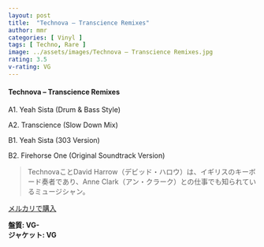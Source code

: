 ```yaml
---
layout: post
title:  "Technova – Transcience Remixes"
author: mmr
categories: [ Vinyl ]
tags: [ Techno, Rare ]
image: ../assets/images/Technova – Transcience Remixes.jpg
rating: 3.5
v-rating: VG
---
```


#### Technova – Transcience Remixes

A1. Yeah Sista (Drum & Bass Style)

A2. Transcience (Slow Down Mix)

B1. Yeah Sista (303 Version)

B2. Firehorse One (Original Soundtrack Version)

> TechnovaことDavid Harrow（デビッド・ハロウ）は、イギリスのキーボード奏者であり、Anne Clark（アン・クラーク）との仕事でも知られているミュージシャン。

[メルカリで購入](https://jp.mercari.com/item/m92224497926)

<div class="mt-4 mb-4 d-flex align-items-center">
<strong class="mr-1">盤質: VG-</strong>
</div>
<div class="mt-4 mb-4 d-flex align-items-center">
<strong class="mr-1">ジャケット: VG</strong>
</div>
